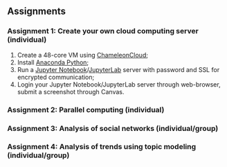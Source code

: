 ## Assignments

### Assignment 1: Create your own cloud computing server (individual)
1. Create a 48-core VM using [ChameleonCloud](https://www.chameleoncloud.org/);
2. Install [Anaconda Python](https://www.anaconda.com/distribution/);
3. Run a [Jupyter Notebook](https://jupyter-notebook.readthedocs.io/en/stable/public_server.html)/[JupyterLab](https://jupyterlab.readthedocs.io/en/stable/getting_started/starting.html) server with password and SSL for encrypted communication;
4. Login your Jupyter Notebook/JupyterLab server through web-browser, submit a screenshot through Canvas.

### Assignment 2: Parallel computing (individual)
### Assignment 3: Analysis of social networks (individual/group)
### Assignment 4: Analysis of trends using topic modeling (individual/group)